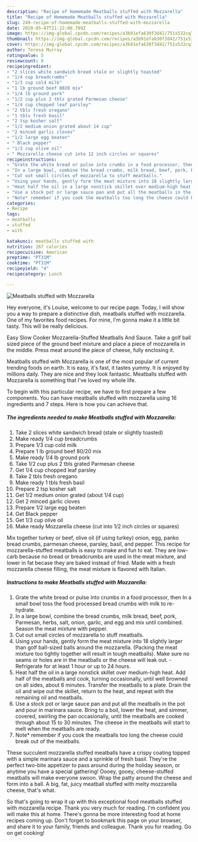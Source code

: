 ```yaml
---
description: "Recipe of Homemade Meatballs stuffed with Mozzarella"
title: "Recipe of Homemade Meatballs stuffed with Mozzarella"
slug: 249-recipe-of-homemade-meatballs-stuffed-with-mozzarella
date: 2020-05-07T21:22:00.799Z
image: https://img-global.cpcdn.com/recipes/a3b91efa630f3d42/751x532cq70/meatballs-stuffed-with-mozzarella-recipe-main-photo.jpg
thumbnail: https://img-global.cpcdn.com/recipes/a3b91efa630f3d42/751x532cq70/meatballs-stuffed-with-mozzarella-recipe-main-photo.jpg
cover: https://img-global.cpcdn.com/recipes/a3b91efa630f3d42/751x532cq70/meatballs-stuffed-with-mozzarella-recipe-main-photo.jpg
author: Teresa Murray
ratingvalue: 5
reviewcount: 8
recipeingredient:
- "2 slices white sandwich bread stale or slightly toasted"
- "1/4 cup breadcrumbs"
- "1/3 cup cold milk"
- "1 lb ground beef 8020 mix"
- "1/4 lb ground pork"
- "1/2 cup plus 2 tbls grated Parmesan cheese"
- "1/4 cup chopped leaf parsley"
- "2 tbls fresh oregano"
- "1 tbls fresh basil"
- "2 tsp kosher salt"
- "1/2 medium onion grated about 14 cup"
- "2 minced garlic cloves"
- "1/2 large egg beaten"
- " Black pepper"
- "1/3 cup olive oil"
- " Mozzarella cheese cut into 12 inch circles or squares"
recipeinstructions:
- "Grate the white bread or pulse into crumbs in a food processor, then In a small bowl toss the food processed bread crumbs with milk to re-hydrate."
- "In a large bowl, combine the bread crumbs, milk bread, beef, pork, Parmesan, herbs, salt, onion, garlic, and egg and mix until combined. Season the meat mixture with pepper."
- "Cut out small circles of mozzarella to stuff meatballs."
- "Using your hands, gently form the meat mixture into 18 slightly larger than golf ball-sized balls around the mozzarella. (Packing the meat mixture too tightly together will result in tough meatballs). Make sure no seams or holes are in the meatballs or the cheese will leak out.  Refrigerate for at least 1 hour or up to 24 hours."
- "Heat half the oil in a large nonstick skillet over medium-high heat. Add half of the meatballs and cook, turning occasionally, until well browned on all sides, about 6 minutes. Transfer the meatballs to a plate. Drain the oil and wipe out the skillet, return to the heat, and repeat with the remaining oil and meatballs."
- "Use a stock pot or large sauce pan and put all the meatballs in the pot and pour in marinara sauce. Bring to a boil, lower the heat, and simmer, covered, swirling the pan occasionally, until the meatballs are cooked through about 15 to 30 minutes. The cheese in the meatballs will start to melt when the meatballs are ready."
- "Note* remember if you cook the meatballs too long the cheese could break out of the meatballs."
categories:
- Recipe
tags:
- meatballs
- stuffed
- with

katakunci: meatballs stuffed with 
nutrition: 267 calories
recipecuisine: American
preptime: "PT31M"
cooktime: "PT31M"
recipeyield: "4"
recipecategory: Lunch

---
```



![Meatballs stuffed with Mozzarella](https://img-global.cpcdn.com/recipes/a3b91efa630f3d42/751x532cq70/meatballs-stuffed-with-mozzarella-recipe-main-photo.jpg)

Hey everyone, it's Louise, welcome to our recipe page. Today, I will show you a way to prepare a distinctive dish, meatballs stuffed with mozzarella. One of my favorites food recipes. For mine, I'm gonna make it a little bit tasty. This will be really delicious.

Easy Slow Cooker Mozzarella-Stuffed Meatballs And Sauce. Take a golf ball sized piece of the ground beef mixture and place a piece of mozzarella in the middle. Press meat around the piece of cheese, fully enclosing it.

Meatballs stuffed with Mozzarella is one of the most popular of current trending foods on earth. It is easy, it's fast, it tastes yummy. It is enjoyed by millions daily. They are nice and they look fantastic. Meatballs stuffed with Mozzarella is something that I've loved my whole life.


To begin with this particular recipe, we have to first prepare a few components. You can have meatballs stuffed with mozzarella using 16 ingredients and 7 steps. Here is how you can achieve that.

<!--inarticleads1-->

##### The ingredients needed to make Meatballs stuffed with Mozzarella:

1. Take 2 slices white sandwich bread (stale or slightly toasted)
1. Make ready 1/4 cup breadcrumbs
1. Prepare 1/3 cup cold milk
1. Prepare 1 lb ground beef 80/20 mix
1. Make ready 1/4 lb ground pork
1. Take 1/2 cup plus 2 tbls grated Parmesan cheese
1. Get 1/4 cup chopped leaf parsley
1. Take 2 tbls fresh oregano
1. Make ready 1 tbls fresh basil
1. Prepare 2 tsp kosher salt
1. Get 1/2 medium onion grated (about 1/4 cup)
1. Get 2 minced garlic cloves
1. Prepare 1/2 large egg beaten
1. Get  Black pepper
1. Get 1/3 cup olive oil
1. Make ready  Mozzarella cheese (cut into 1/2 inch circles or squares)


Mix together turkey or beef, olive oil (if using turkey) onion, egg, panko bread crumbs, parmesan cheese, parsley, basil, and pepper. This recipe for mozzarella-stuffed meatballs is easy to make and fun to eat. They are low-carb because no bread or breadcrumbs are used in the meat mixture, and lower in fat becase they are baked instead of fried. Made with a fresh mozzarella cheese filling, the meat mixture is flavored with Italian. 

<!--inarticleads2-->

##### Instructions to make Meatballs stuffed with Mozzarella:

1. Grate the white bread or pulse into crumbs in a food processor, then In a small bowl toss the food processed bread crumbs with milk to re-hydrate.
1. In a large bowl, combine the bread crumbs, milk bread, beef, pork, Parmesan, herbs, salt, onion, garlic, and egg and mix until combined. Season the meat mixture with pepper.
1. Cut out small circles of mozzarella to stuff meatballs.
1. Using your hands, gently form the meat mixture into 18 slightly larger than golf ball-sized balls around the mozzarella. (Packing the meat mixture too tightly together will result in tough meatballs). Make sure no seams or holes are in the meatballs or the cheese will leak out.  - Refrigerate for at least 1 hour or up to 24 hours.
1. Heat half the oil in a large nonstick skillet over medium-high heat. Add half of the meatballs and cook, turning occasionally, until well browned on all sides, about 6 minutes. Transfer the meatballs to a plate. Drain the oil and wipe out the skillet, return to the heat, and repeat with the remaining oil and meatballs.
1. Use a stock pot or large sauce pan and put all the meatballs in the pot and pour in marinara sauce. Bring to a boil, lower the heat, and simmer, covered, swirling the pan occasionally, until the meatballs are cooked through about 15 to 30 minutes. The cheese in the meatballs will start to melt when the meatballs are ready.
1. Note* remember if you cook the meatballs too long the cheese could break out of the meatballs.


These succulent mozzarella stuffed meatballs have a crispy coating topped with a simple marinara sauce and a sprinkle of fresh basil. They&#39;re the perfect two-bite appetizer to pass around during the holiday season, or anytime you have a special gathering! Oooey, gooey, cheese-stuffed meatballs will make everyone swoon. Wrap the patty around the cheese and form into a ball. A big, fat, juicy meatball stuffed with melty mozzarella cheese, that&#39;s what. 

So that's going to wrap it up with this exceptional food meatballs stuffed with mozzarella recipe. Thank you very much for reading. I'm confident you will make this at home. There's gonna be more interesting food at home recipes coming up. Don't forget to bookmark this page on your browser, and share it to your family, friends and colleague. Thank you for reading. Go on get cooking!
